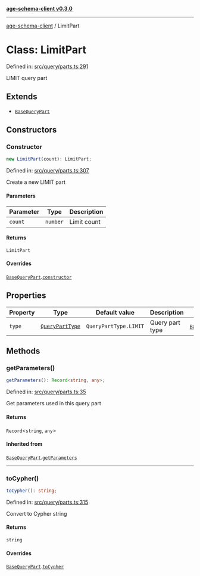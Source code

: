[**age-schema-client v0.3.0**](../index.md)

***

[age-schema-client](../index.md) / LimitPart

# Class: LimitPart

Defined in: [src/query/parts.ts:291](https://github.com/standardbeagle/ageSchemaClient/blob/main/src/query/parts.ts#L291)

LIMIT query part

## Extends

- [`BaseQueryPart`](BaseQueryPart.md)

## Constructors

### Constructor

```ts
new LimitPart(count): LimitPart;
```

Defined in: [src/query/parts.ts:307](https://github.com/standardbeagle/ageSchemaClient/blob/main/src/query/parts.ts#L307)

Create a new LIMIT part

#### Parameters

| Parameter | Type | Description |
| ------ | ------ | ------ |
| `count` | `number` | Limit count |

#### Returns

`LimitPart`

#### Overrides

[`BaseQueryPart`](BaseQueryPart.md).[`constructor`](BaseQueryPart.md#constructor)

## Properties

| Property | Type | Default value | Description | Overrides | Defined in |
| ------ | ------ | ------ | ------ | ------ | ------ |
| <a id="type"></a> `type` | [`QueryPartType`](../enumerations/QueryPartType.md) | `QueryPartType.LIMIT` | Query part type | [`BaseQueryPart`](BaseQueryPart.md).[`type`](BaseQueryPart.md#type) | [src/query/parts.ts:295](https://github.com/standardbeagle/ageSchemaClient/blob/main/src/query/parts.ts#L295) |

## Methods

### getParameters()

```ts
getParameters(): Record<string, any>;
```

Defined in: [src/query/parts.ts:35](https://github.com/standardbeagle/ageSchemaClient/blob/main/src/query/parts.ts#L35)

Get parameters used in this query part

#### Returns

`Record`\<`string`, `any`\>

#### Inherited from

[`BaseQueryPart`](BaseQueryPart.md).[`getParameters`](BaseQueryPart.md#getparameters)

***

### toCypher()

```ts
toCypher(): string;
```

Defined in: [src/query/parts.ts:315](https://github.com/standardbeagle/ageSchemaClient/blob/main/src/query/parts.ts#L315)

Convert to Cypher string

#### Returns

`string`

#### Overrides

[`BaseQueryPart`](BaseQueryPart.md).[`toCypher`](BaseQueryPart.md#tocypher)
